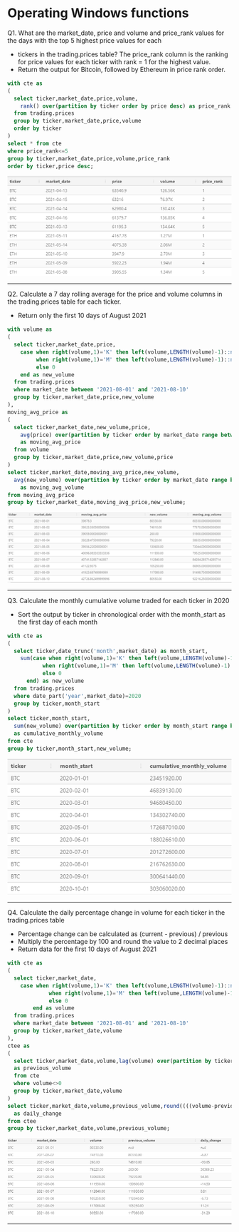 # Operating Windows functions

Q1. What are the market_date, price and volume and price_rank values for the days with the top 5 highest price values for each 
- tickers in the trading.prices table? The price_rank column is the ranking for price values for each ticker with rank = 1 for the highest value.
- Return the output for Bitcoin, followed by Ethereum in price rank order.

```sql
with cte as
(
  select ticker,market_date,price,volume,
    rank() over(partition by ticker order by price desc) as price_rank
  from trading.prices
  group by ticker,market_date,price,volume
  order by ticker
)
select * from cte
where price_rank<=5
group by ticker,market_date,price,volume,price_rank
order by ticker,price desc;
```

![image](https://github.com/IshaBhardwaj15/Live-SQL-Workshop-O-reilly/blob/main/ss/Screenshot%20(154).png)

***

Q2. Calculate a 7 day rolling average for the price and volume columns in the trading.prices table for each ticker.
- Return only the first 10 days of August 2021

```sql
with volume as
(
  select ticker,market_date,price,
    case when right(volume,1)='K' then left(volume,LENGTH(volume)-1)::numeric*1000
         when right(volume,1)='M' then left(volume,LENGTH(volume)-1)::numeric*1000000
         else 0
    end as new_volume
  from trading.prices
  where market_date between '2021-08-01' and '2021-08-10'
  group by ticker,market_date,price,new_volume
),
moving_avg_price as
(
  select ticker,market_date,new_volume,price,
    avg(price) over(partition by ticker order by market_date range between '7 DAYS' preceding and current row)
    as moving_avg_price
  from volume
  group by ticker,market_date,price,new_volume,price
)
select ticker,market_date,moving_avg_price,new_volume,
  avg(new_volume) over(partition by ticker order by market_date range between '7 DAYS' preceding and current row)
    as moving_avg_volume
from moving_avg_price
group by ticker,market_date,moving_avg_price,new_volume;
```

![image](https://github.com/IshaBhardwaj15/Live-SQL-Workshop-O-reilly/blob/main/ss/Screenshot%20(155).png)

***

Q3. Calculate the monthly cumulative volume traded for each ticker in 2020
- Sort the output by ticker in chronological order with the month_start as the first day of each month

```sql
with cte as
(
  select ticker,date_trunc('month',market_date) as month_start,
    sum(case when right(volume,1)='K' then left(volume,LENGTH(volume)-1)::numeric*1000
           when right(volume,1)='M' then left(volume,LENGTH(volume)-1)::numeric*1000000
           else 0
      end) as new_volume
  from trading.prices
  where date_part('year',market_date)=2020
  group by ticker,month_start
)
select ticker,month_start,
  sum(new_volume) over(partition by ticker order by month_start range between unbounded preceding and current row)
  as cumulative_monthly_volume
from cte
group by ticker,month_start,new_volume;
```

![image](https://github.com/IshaBhardwaj15/Live-SQL-Workshop-O-reilly/blob/main/ss/Screenshot%20(156).png)

***

Q4. Calculate the daily percentage change in volume for each ticker in the trading.prices table
- Percentage change can be calculated as (current - previous) / previous
- Multiply the percentage by 100 and round the value to 2 decimal places
- Return data for the first 10 days of August 2021

```sql
with cte as
(
  select ticker,market_date,
    case when right(volume,1)='K' then left(volume,LENGTH(volume)-1)::numeric*1000
             when right(volume,1)='M' then left(volume,LENGTH(volume)-1)::numeric*1000000
             else 0
        end as volume
  from trading.prices
  where market_date between '2021-08-01' and '2021-08-10'
  group by ticker,market_date,volume
),
ctee as
(
  select ticker,market_date,volume,lag(volume) over(partition by ticker order by market_date)
  as previous_volume
  from cte
  where volume<>0
  group by ticker,market_date,volume
)
select ticker,market_date,volume,previous_volume,round((((volume-previous_volume)/previous_volume)*100),2)
  as daily_change
from ctee
group by ticker,market_date,volume,previous_volume;
```

![image](https://github.com/IshaBhardwaj15/Live-SQL-Workshop-O-reilly/blob/main/ss/Screenshot%20(157).png)

***
